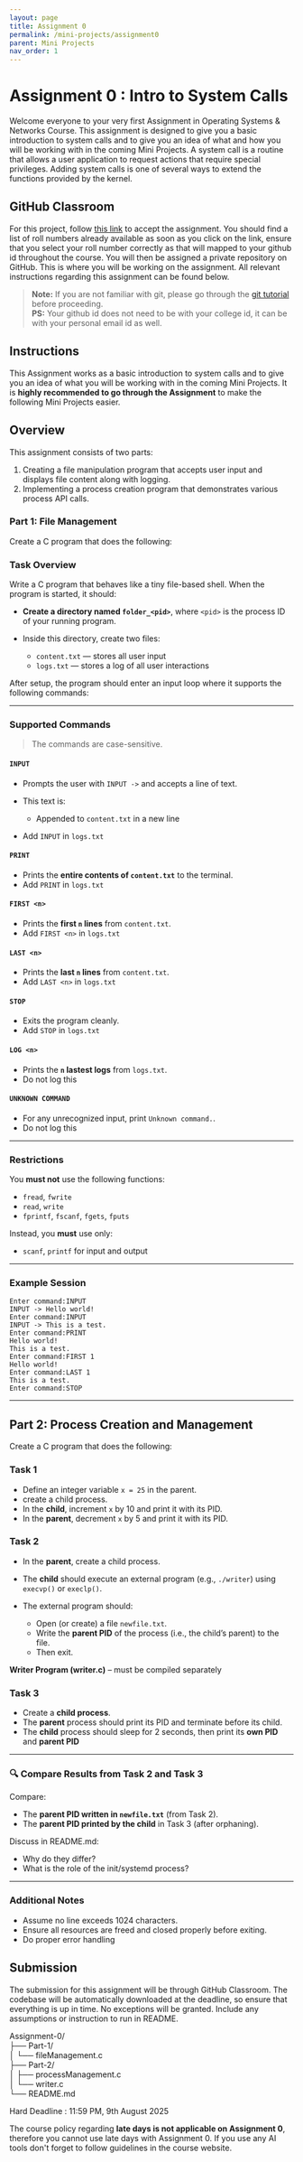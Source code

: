 ```yaml
---
layout: page
title: Assignment 0
permalink: /mini-projects/assignment0
parent: Mini Projects
nav_order: 1
---
```


# Assignment 0 : Intro to System Calls
Welcome everyone to your very first Assignment in Operating Systems & Networks Course. This assignment is designed to give you a basic introduction to system calls and to give you an idea of what and how you will be working with in the coming Mini Projects.
A system call is a routine that allows a user application to request actions that require special privileges. Adding system calls is one of several ways to extend the functions provided by the kernel.

## GitHub Classroom

For this project, follow [this link](https://classroom.github.com/a/WVXI1UQX) to accept the assignment. You should find a list of roll numbers already available as soon as you click on the link, ensure that you select your roll number correctly as that will mapped to your github id throughout the course. 
You will then be assigned a private repository on GitHub. This is where you will be working on the assignment. All relevant instructions regarding this assignment can be found below.   

> **Note:** If you are not familiar with git, please go through the [git tutorial](https://rogerdudler.github.io/git-guide/) before proceeding.  
> **PS:** Your github id does not need to be with your college id, it can be with your personal email id as well.

## Instructions

This Assignment works as a basic introduction to system calls and to give you an idea of what you will be working with in the coming Mini Projects. It is **highly recommended to go through the Assignment** to make the following Mini Projects easier.

## Overview

This assignment consists of two parts:
1. Creating a file manipulation program that accepts user input and displays file content along with logging.
2. Implementing a process creation program that demonstrates various process API calls.

### Part 1: File Management
Create a C program that does the following:

### **Task Overview**

Write a C program that behaves like a tiny file-based shell. When the program is started, it should:

* **Create a directory named `folder_<pid>`**, where `<pid>` is the process ID of your running program.
* Inside this directory, create two files:

  * `content.txt` — stores all user input
  * `logs.txt` — stores a log of all user interactions

After setup, the program should enter an input loop where it supports the following commands:

---

### **Supported Commands**

> The commands are case-sensitive.

#### `INPUT`

* Prompts the user with `INPUT ->` and accepts a line of text.
* This text is:

  * Appended to `content.txt` in a new line
* Add `INPUT` in `logs.txt`

#### `PRINT`

* Prints the **entire contents of `content.txt`** to the terminal.
* Add `PRINT` in `logs.txt`

#### `FIRST <n>`

* Prints the **first `n` lines** from `content.txt`.
* Add `FIRST <n>` in `logs.txt`

#### `LAST <n>`

* Prints the **last `n` lines** from `content.txt`.
* Add `LAST <n>` in `logs.txt`

#### `STOP`

* Exits the program cleanly.
* Add `STOP` in `logs.txt`

#### `LOG <n>`

* Prints the **`n` lastest logs** from `logs.txt`.
* Do not log this

#### `UNKNOWN COMMAND`

* For any unrecognized input, print `Unknown command.`.
* Do not log this

---

### **Restrictions**

You **must not** use the following functions:

* `fread`, `fwrite`
* `read`, `write`
* `fprintf`, `fscanf`, `fgets`, `fputs`

Instead, you **must** use only:

* `scanf`, `printf` for input and output
---

### **Example Session**

```
Enter command:INPUT
INPUT -> Hello world!
Enter command:INPUT
INPUT -> This is a test.
Enter command:PRINT
Hello world!
This is a test.
Enter command:FIRST 1
Hello world!
Enter command:LAST 1
This is a test.
Enter command:STOP
```

---




## Part 2: Process Creation and Management
Create a C program that does the following:

### **Task 1**
* Define an integer variable `x = 25` in the parent.
* create a child process.
* In the **child**, increment `x` by 10 and print it with its PID.
* In the **parent**, decrement `x` by 5 and print it with its PID.

### **Task 2**

* In the **parent**,  create a child process.
* The **child** should execute an external program (e.g., `./writer`) using `execvp()` or `execlp()`.
* The external program should:

  * Open (or create) a file `newfile.txt`.
  * Write the **parent PID** of the process (i.e., the child’s parent) to the file.
  * Then exit.

**Writer Program (writer.c)** – must be compiled separately

###  **Task 3**

* Create a **child process**.
* The **parent** process should print its PID and terminate before its child.
* The **child** process should sleep for 2 seconds, then print its **own PID** and **parent PID**

---

### 🔍 **Compare Results from Task 2 and Task 3**

Compare:

* The **parent PID written in `newfile.txt`** (from Task 2).
* The **parent PID printed by the child** in Task 3 (after orphaning).

Discuss in README.md:

* Why do they differ?
* What is the role of the init/systemd process?

---

### Additional Notes

* Assume no line exceeds 1024 characters.
* Ensure all resources are freed and closed properly before exiting.
* Do proper error handling 



## Submission

The submission for this assignment will be through GitHub Classroom. The codebase will be automatically downloaded at the deadline, so ensure that everything is up in time. No exceptions will be granted. Include any assumptions or instruction to run in README. 

Assignment-0/  
├── Part-1/  
│   └── fileManagement.c  
├── Part-2/  
│   ├── processManagement.c  
│   └── writer.c  
└── README.md




Hard Deadline : 11:59 PM, 9th August 2025

The course policy regarding **late days is not applicable on Assignment 0**, therefore you cannot use late days with Assignment 0. If you use any AI tools don't forget to follow guidelines in the course website.